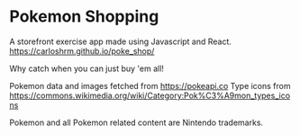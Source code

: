 # Pokemon Shopping

A storefront exercise app made using Javascript and React.
https://carloshrm.github.io/poke_shop/

Why catch when you can just buy 'em all!

Pokemon data and images fetched from https://pokeapi.co
Type icons from https://commons.wikimedia.org/wiki/Category:Pok%C3%A9mon_types_icons

Pokemon and all Pokemon related content are Nintendo trademarks.

